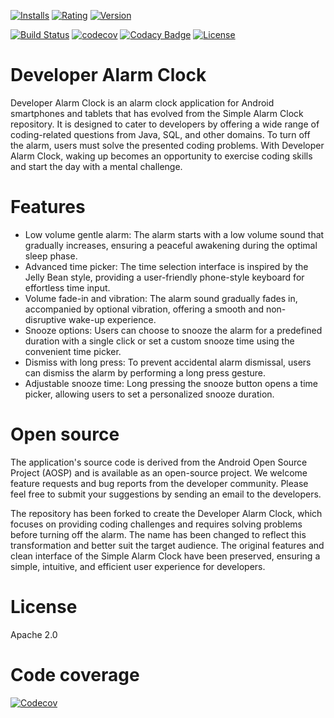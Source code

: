 [![Installs](https://img.shields.io/endpoint?color=green&logo=google-play&logoColor=green&url=https%3A%2F%2Fplay.cuzi.workers.dev%2Fplay%3Fi%3Dcom.better.alarm%26l%3DGoogle%2520Play%2520Installs%26m%3D%24totalinstalls)](https://play.google.com/store/apps/details?id=com.better.alarm)
[![Rating](https://img.shields.io/endpoint?color=green&logo=google-play&logoColor=green&url=https%3A%2F%2Fplay.cuzi.workers.dev%2Fplay%3Fi%3Dcom.better.alarm%26l%3DGoogle%2520Play%2520Rating%26m%3D%24rating)](https://play.google.com/store/apps/details?id=com.better.alarm)
[![Version](https://img.shields.io/endpoint?color=blue&logo=google-play&logoColor=green&url=https%3A%2F%2Fplay.cuzi.workers.dev%2Fplay%3Fi%3Dcom.better.alarm%26l%3DGoogle%2520Play%26m%3D%24version)](https://play.google.com/store/apps/details?id=com.better.alarm)

[![Build Status](https://github.com/yuriykulikov/AlarmClock/actions/workflows/gradle.yml/badge.svg?branch=develop)](https://github.com/yuriykulikov/AlarmClock/actions)
[![codecov](https://codecov.io/gh/yuriykulikov/AlarmClock/branch/develop/graph/badge.svg)](https://codecov.io/gh/yuriykulikov/AlarmClock)
[![Codacy Badge](https://api.codacy.com/project/badge/Grade/f5af63df137746bcb45e43b4f2a78217)](https://app.codacy.com/gh/yuriykulikov/AlarmClock)
[![License](https://img.shields.io/badge/License-Apache%202.0-blue.svg)](https://opensource.org/licenses/Apache-2.0)

# Developer Alarm Clock
Developer Alarm Clock is an alarm clock application for Android smartphones and tablets that has evolved from the Simple Alarm Clock repository. It is designed to cater to developers by offering a wide range of coding-related questions from Java, SQL, and other domains. To turn off the alarm, users must solve the presented coding problems. With Developer Alarm Clock, waking up becomes an opportunity to exercise coding skills and start the day with a mental challenge.

# Features
* Low volume gentle alarm: The alarm starts with a low volume sound that gradually increases, ensuring a peaceful awakening during the optimal sleep phase.
* Advanced time picker: The time selection interface is inspired by the Jelly Bean style, providing a user-friendly phone-style keyboard for effortless time input.
* Volume fade-in and vibration: The alarm sound gradually fades in, accompanied by optional vibration, offering a smooth and non-disruptive wake-up experience.
* Snooze options: Users can choose to snooze the alarm for a predefined duration with a single click or set a custom snooze time using the convenient time picker.
* Dismiss with long press: To prevent accidental alarm dismissal, users can dismiss the alarm by performing a long press gesture.
* Adjustable snooze time: Long pressing the snooze button opens a time picker, allowing users to set a personalized snooze duration.

# Open source
The application's source code is derived from the Android Open Source Project (AOSP) and is available as an open-source project. We welcome feature requests and bug reports from the developer community. Please feel free to submit your suggestions by sending an email to the developers.

The repository has been forked to create the Developer Alarm Clock, which focuses on providing coding challenges and requires solving problems before turning off the alarm. The name has been changed to reflect this transformation and better suit the target audience. The original features and clean interface of the Simple Alarm Clock have been preserved, ensuring a simple, intuitive, and efficient user experience for developers.

# License
Apache 2.0

[//]: # ([<img src="https://play.google.com/intl/en_us/badges/images/generic/en-play-badge.png")

[//]: # (     alt="Get it on Google Play")

[//]: # (     height="100">]&#40;https://play.google.com/store/apps/details?id=com.better.alarm&#41;)

[//]: # ([<img src="https://fdroid.gitlab.io/artwork/badge/get-it-on.png")

[//]: # (     alt="Get it on F-Droid")

[//]: # (     height="100">]&#40;https://f-droid.org/packages/com.better.alarm/&#41;)

[//]: # ()
[//]: # ([![Installs]&#40;https://img.shields.io/endpoint?color=green&logo=google-play&logoColor=green&url=https%3A%2F%2Fplay.cuzi.workers.dev%2Fplay%3Fi%3Dcom.better.alarm%26l%3DGoogle%2520Play%2520Installs%26m%3D%24totalinstalls&#41;]&#40;https://play.google.com/store/apps/details?id=com.better.alarm&#41;)

# Code coverage
[![Codecov](https://codecov.io/gh/yuriykulikov/AlarmClock/branch/develop/graphs/tree.svg)](https://codecov.io/gh/yuriykulikov/AlarmClock)
